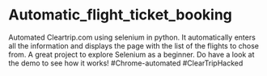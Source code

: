 # Automatic_flight_ticket_booking
Automated Cleartrip.com using selenium in python. It automatically enters all the information and displays the page with the list of the flights to chose from. A great project to explore Selenium as a beginner.
Do have a look at the demo to see how it works!
#Chrome-automated #ClearTripHacked
